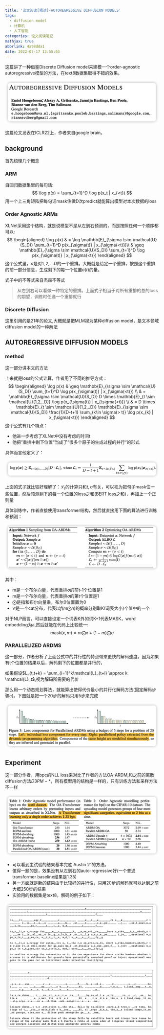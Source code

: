 ```yaml
---
title: '论文阅读[粗读]-AUTOREGRESSIVE DIFFUSION MODELS'
tags:
  - diffusion model
  - 计算机
  - 人工智能
categories: 论文阅读笔记
mathjax: true
abbrlink: 4a98dda1
date: 2022-07-17 13:55:03
---
```


这篇讲了一种借鉴Discrete Diffusion model来建模一个order-agnostic autoregressive模型的方法，在text8数据集取得不错的效果。

<!-- more -->

<img src="../files/images/ARDM/author.png">

这篇论文发表在ICLR22上，作者来自google brain。

## background

首先梳理几个概念

### ARM

自回归数据集里的每句话:
$$
\log p(x) = \sum_{t=1}^D \log p(x_t | x_{<t})
$$
用一个上三角矩阵把每句话mask住做D次predict就能算出模型对本次数据的loss

### Order Agnostic ARMs

XLNet采用这个结构，就是说模型不是从左到右预测的，而是按照任何一个顺序都可以:
$$
\begin{aligned}
\log p(x)  & = \log \mathbb{E}_{\sigma \sim \mathcal{U}(S_D)} \sum_{t=1}^D p(x_{\sigma(t)} | x_{\sigma(<t)})\\
& \geq \mathbb{E}_{\sigma \sim \mathcal{U}(S_D)} \sum_{t=1}^D \log p(x_{\sigma(t)} | x_{\sigma(<t)})
\end{aligned}
$$
这个公式里，$\sigma$是对$1,2,...D$的一个重排。大概就是给定一个重排，按照这个重排的前一部分信息，生成剩下的每一个位置$\sigma(t)$的量。

式子中的不等式来自杰森不等式

> 从左到右可以看做一种特定的重排。上面式子相当于对所有重排的总的loss的期望，训练时任选一个重排就行



### Discrete Diffusion

这里引用的是21年的论文,大概就是把MLM视为某种diffusion model，是文本领域diffusion model的一种解法



## AUTOREGRESSIVE DIFFUSION MODELS

### method

这一部分讲本文的方法

上来就是loss的公式计算，作者用了不同的推导方式：
$$
\begin{aligned}
\log p(x)  & \geq \mathbb{E}_{\sigma \sim \mathcal{U}(S_D)} \sum_{t=1}^D \log p(x_{\sigma(t)} | x_{\sigma(<t)}) \\
& = \mathbb{E}_{\sigma \sim \mathcal{U}(S_D)} D \times \mathbb{E}_{t \sim \mathcal{U}(1,2,..D)} \log p(x_{\sigma(t)} | x_{\sigma(<t)}) \\
& = D \times \mathbb{E}_{t \sim \mathcal{U}(1,2,..D)} \mathbb{E}_{\sigma \sim \mathcal{U}(S_D)} \frac{1}{D-t+1} \sum_{k\in \sigma(> t)} \log p(x_{k} | x_{\sigma(<t)})
\end{aligned}
$$
这个公式有几个特点：

- 他进一步考虑了XLNet中没有考虑的时间t
- 他把”重排中剩下位置“当成了”很多个原子的生成过程的并行“的形式

具体而言他定义了：

<img src="../files/images/ARDM/equ.png">

上面的式子就比较好理解了：$\mathcal{L}_t$的计算只和$t,\sigma$有关，可以视为把句子mask住一些位置，然后预测剩下的每一个位置的loss之和(BERT loss之和)，再加上一个正则量

具体训练中，作者直接使用transformer结构，然后就直接用下面的算法进行训练和预测：

<img src="../files/images/ARDM/algo.png">

其中：

- m是一个布尔向量，代表重排$\sigma$的前t-1个位置是1
- m是一个布尔向量，代表重排$\sigma$的第t个位置是1
- $\bigodot$是指和布尔向量乘，布尔0位置置为0
- $\mathcal{C}$是一个cat分布，代表以$f(m\bigodot n)$的概率分别取K(词表大小)个值中的一个

对于NLP而言，可以直接设定一个词表K外的词K+1代表MASK，word embedding为a,然后就能在代码上比较统一:
$$
\text{mask}(x,m) = m \bigodot x + (1-m)\bigodot a
$$

### PARALLELIZED ARDMS

这一部分，作者分析了上面公式中的并行性的特点带来更快的解码速度。因为如果有t个位置的结果以后，解码剩下的位置都是并行的，

如果假设$L_{t,t+k} = \sum_{i=1}^k\mathcal{L}_{t+i} \approx k \mathcal{L}_t$,视为解码所需要的代价

那么用一个动态规划算法，就能算出使得代价最小的并行化解码方法(固定解码步骤$c$)。下图就是把一个20步的解码只用5步来完成

<img src="../files/images/ARDM/dp.png">

## Experiment

这一部分作者，用bpc的NLL loss来对比了作者的方法OA-ARDM,和之前的离散diffusion方法$D3PM-*$，所有模型用的结构是一样的，只有训练方法和采样方法不一样

<img src="../files/images/ARDM/result.png">

- 可以看到主试验的结果基本完胜 Austin 21的方法。
- 值得一题的是，效果没有从左到右的auto-regressive好(一个普通transformer baseline结果是1.35)
- 另一方面就是新的结果由于比较好的并行性，只用20步的解码就可以达到之前大概250步的结果
- 实验用的数据集是text8，解码的例子如下：

<img src="../files/images/ARDM/example.png">
